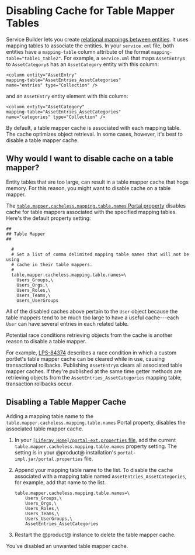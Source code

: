 # Disabling Cache for Table Mapper Tables [](id=disabling-cache-for-table-mapper-tables)

Service Builder lets you create
[relational mappings between entities](/develop/tutorials/-/knowledge_base/7-1/defining-relationships-between-service-entities).
It uses mapping tables to associate the entities. In your `service.xml` file,
both entities have a `mapping-table` column attribute of the format
`mapping-table="table1_table2"`. For example, a `service.xml` that maps
`AssetEntry`s to `AssetCategory`s has an `AssetCategory` entity with this
column: 

    <column entity="AssetEntry" 
    mapping-table="AssetEntries_AssetCategories" 
    name="entries" type="Collection" />

and an `AssetEntry` entity element with this column: 

    <column entity="AssetCategory" 
    mapping-table="AssetEntries_AssetCategories" 
    name="categories" type="Collection" />

By default, a table mapper cache is associated with each mapping table. The
cache optimizes object retrieval. In some cases, however, it's best to disable a
table mapper cache. 

## Why would I want to disable cache on a table mapper? [](id=why-would-i-want-to-disable-cache-on-a-table-mapper)

Entity tables that are too large, can result in a table mapper cache that hogs
memory. For this reason, you might want to disable cache on a table mapper. 

The
[`table.mapper.cacheless.mapping.table.names` Portal property](@platform-ref@/7.1-latest/propertiesdoc/portal.properties.html#Table%20Mapper)
disables cache for table mappers associated with the specified mapping tables.
Here's the default property setting:

    ##
    ## Table Mapper
    ##

      #
      # Set a list of comma delimited mapping table names that will not be using
      # cache in their table mappers.
      #
      table.mapper.cacheless.mapping.table.names=\
        Users_Groups,\
        Users_Orgs,\
        Users_Roles,\
        Users_Teams,\
        Users_UserGroups

All of the disabled caches above pertain to the `User` object because the table
mappers tend to be much too large to have a useful cache---each `User` can
have several entries in each related table. 

Potential race conditions retrieving objects from the cache is another reason to
disable a table mapper.

For example,
[LPS-84374](https://issues.liferay.com/browse/LPS-84374)
describes a race condition in which a custom portlet's table mapper
cache can be cleared while in use, causing transactional rollbacks. Publishing
`AssetEntry`s clears all associated table mapper caches. If they're published at
the same time getter methods are retrieving objects from the
`AssetEntries_AssetCategories` mapping table, transaction rollbacks occur. 

## Disabling a Table Mapper Cache [](id=disabling-a-table-mapper-cache)

Adding a mapping table name to the `table.mapper.cacheless.mapping.table.names`
Portal property, disables the associated table mapper cache.

1.  In your
    [`[Liferay_Home]/portal-ext.properties` file](/discover/deployment/-/knowledge_base/7-1/installing-liferay#liferay-home), 
    add the current `table.mapper.cacheless.mapping.table.names` property
    setting. The setting is in your @product@ installation's
    `portal-impl.jar/portal.properties` file.

2.  Append your mapping table name to the list. To disable the cache
    associated with a mapping table named `AssetEntries_AssetCategories`, for
    example, add that name to the list. 

        table.mapper.cacheless.mapping.table.names=\
            Users_Groups,\
            Users_Orgs,\
            Users_Roles,\
            Users_Teams,\
            Users_UserGroups,\
            AssetEntries_AssetCategories

3.  Restart the @product@ instance to delete the table mapper cache. 

You've disabled an unwanted table mapper cache. 
